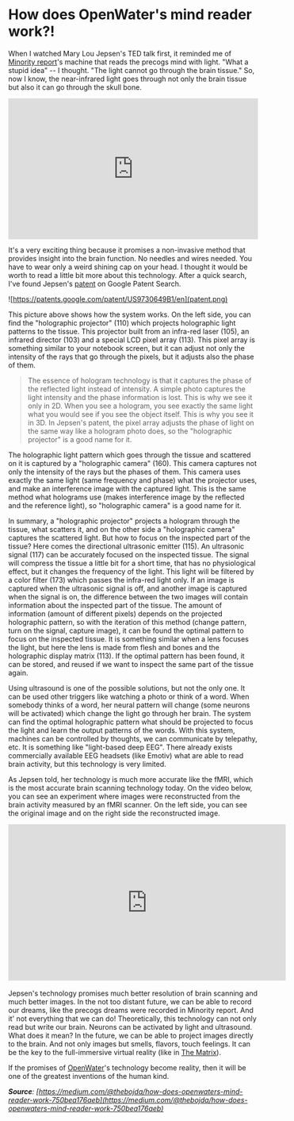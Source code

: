 # How does OpenWater's mind reader work?!

When I watched Mary Lou Jepsen's TED talk first, it reminded me of [Minority report](https://www.imdb.com/title/tt0181689/)'s machine that reads the precogs mind with light. "What a stupid idea" -- I thought. "The light cannot go through the brain tissue." So, now I know, the near-infrared light goes through not only the brain tissue but also it can go through the skull bone.

<div style="max-width:854px"><div style="position:relative;height:0;padding-bottom:56.25%"><iframe src="https://embed.ted.com/talks/mary_lou_jepsen_how_we_can_use_light_to_see_deep_inside_our_bodies_and_brains" width="854" height="480" style="position:absolute;left:0;top:0;width:100%;height:100%" frameborder="0" scrolling="no" allowfullscreen></iframe></div></div>

It's a very exciting thing because it promises a non-invasive method that provides insight into the brain function. No needles and wires needed. You have to wear only a weird shining cap on your head. I thought it would be worth to read a little bit more about this technology. After a quick search, I've found Jepsen's [patent](https://patents.google.com/patent/US9730649B1/en) on Google Patent Search.

![https://patents.google.com/patent/US9730649B1/en](patent.png)

This picture above shows how the system works. On the left side, you can find the "holographic projector" (110) which projects holographic light patterns to the tissue. This projector built from an infra-red laser (105), an infrared director (103) and a special LCD pixel array (113). This pixel array is something similar to your notebook screen, but it can adjust not only the intensity of the rays that go through the pixels, but it adjusts also the phase of them.

> The essence of hologram technology is that it captures the phase of the reflected light instead of intensity. A simple photo captures the light intensity and the phase information is lost. This is why we see it only in 2D. When you see a hologram, you see exactly the same light what you would see if you see the object itself. This is why you see it in 3D. In Jepsen's patent, the pixel array adjusts the phase of light on the same way like a hologram photo does, so the "holographic projector" is a good name for it.

The holographic light pattern which goes through the tissue and scattered on it is captured by a "holographic camera" (160). This camera captures not only the intensity of the rays but the phases of them. This camera uses exactly the same light (same frequency and phase) what the projector uses, and make an interference image with the captured light. This is the same method what holograms use (makes interference image by the reflected and the reference light), so "holographic camera" is a good name for it.

In summary, a "holographic projector" projects a hologram through the tissue, what scatters it, and on the other side a "holographic camera" captures the scattered light. But how to focus on the inspected part of the tissue? Here comes the directional ultrasonic emitter (115). An ultrasonic signal (117) can be accurately focused on the inspected tissue. The signal will compress the tissue a little bit for a short time, that has no physiological effect, but it changes the frequency of the light. This light will be filtered by a color filter (173) which passes the infra-red light only. If an image is captured when the ultrasonic signal is off, and another image is captured when the signal is on, the difference between the two images will contain information about the inspected part of the tissue. The amount of information (amount of different pixels) depends on the projected holographic pattern, so with the iteration of this method (change pattern, turn on the signal, capture image), it can be found the optimal pattern to focus on the inspected tissue. It is something similar when a lens focuses the light, but here the lens is made from flesh and bones and the holographic display matrix (113). If the optimal pattern has been found, it can be stored, and reused if we want to inspect the same part of the tissue again.

Using ultrasound is one of the possible solutions, but not the only one. It can be used other triggers like watching a photo or think of a word. When somebody thinks of a word, her neural pattern will change (some neurons will be activated) which change the light go through her brain. The system can find the optimal holographic pattern what should be projected to focus the light and learn the output patterns of the words. With this system, machines can be controlled by thoughts, we can communicate by telepathy, etc. It is something like "light-based deep EEG". There already exists commercially available EEG headsets (like Emotiv) what are able to read brain activity, but this technology is very limited.

As Jepsen told, her technology is much more accurate like the fMRI, which is the most accurate brain scanning technology today. On the video below, you can see an experiment where images were reconstructed from the brain activity measured by an fMRI scanner. On the left side, you can see the original image and on the right side the reconstructed image.

<iframe width="560" height="315" src="https://www.youtube.com/embed/nsjDnYxJ0bo" frameborder="0" allow="accelerometer; autoplay; encrypted-media; gyroscope; picture-in-picture" allowfullscreen></iframe>

Jepsen's technology promises much better resolution of brain scanning and much better images. In the not too distant future, we can be able to record our dreams, like the precogs dreams were recorded in Minority report. And it' not everything that we can do! Theoretically, this technology can not only read but write our brain. Neurons can be activated by light and ultrasound. What does it mean? In the future, we can be able to project images directly to the brain. And not only images but smells, flavors, touch feelings. It can be the key to the full-immersive virtual reality (like in [The Matrix](https://www.imdb.com/title/tt00133093/)).

If the promises of [OpenWater](https://www.openwater.cc/)'s technology become reality, then it will be one of the greatest inventions of the human kind.

_**Source**: [https://medium.com/@thebojda/how-does-openwaters-mind-reader-work-750bea176aeb](https://medium.com/@thebojda/how-does-openwaters-mind-reader-work-750bea176aeb)_
